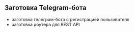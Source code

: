 ## Заготовка Telegram-бота

 - заготовка телеграм-бота с регистрацией пользователя
 - заготовка роутера для REST API
